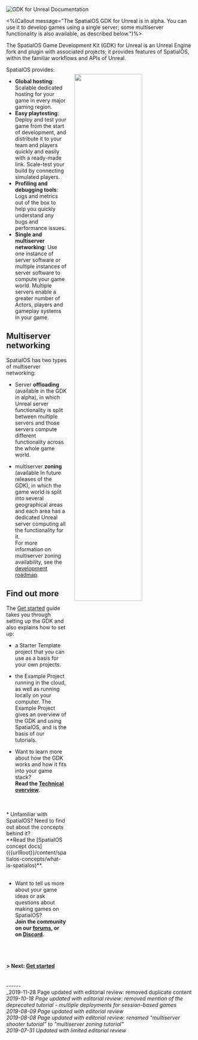 ![GDK for Unreal Documentation]({{assetRoot}}assets/spatialos-gdkforunreal-header.png)

<%(Callout  message="The SpatialOS GDK for Unreal is in alpha. You can use it to develop games using a single server; some multiserver functionality is also available, as described below.")%>

The SpatialOS Game Development Kit (GDK) for Unreal is an Unreal Engine fork and plugin with associated projects; it provides features of SpatialOS, within the familiar workflows and APIs of Unreal. 

<img src="{{assetRoot}}assets/unrealgdk-headline-image.png" style=" float: right; margin: 0; display: block; width: 60%; padding: 20px 20px"/>

SpatialOS provides:<br/>

* **Global hosting**: Scalable dedicated hosting for your game in every major gaming region.<br/>
* **Easy playtesting**: Deploy and test your game from the start of development, and distribute it to your team and players quickly and easily with a ready-made link. Scale-test your build by connecting simulated players.<br/>
* **Profiling and debugging tools**: Logs and metrics out of the box to help you quickly understand any bugs and performance issues.
* **Single and multiserver networking**: Use one instance of server software or multiple instances of server software to compute your game world. Multiple servers enable a greater number of Actors, players and gameplay systems in your game.</br>



## Multiserver networking

SpatialOS has two types of multiserver networking:
* Server **offloading** (available in the GDK in alpha), in which Unreal server functionality is split between multiple servers and those servers compute different functionality across the whole game world.

* multiserver **zoning** (available In future releases of the GDK), in which the game world is split into several geographical areas and each area has a dedicated Unreal server computing all the functionality for it. 
<br/>For more information on multiserver zoning availability, see the [development roadmap](https://github.com/spatialos/UnrealGDK/projects/1).

## Find out more

The [Get started]({{urlRoot}}/content/get-started/introduction) guide takes you through setting up the GDK and also explains how to set up:

* a Starter Template project that you can use as a basis for your own projects.
* the Example Project running in the cloud, as well as running locally on your computer. The Example Project gives an overview of the GDK and using SpatialOS, and is the basis of our tutorials.

* Want to learn more about how the GDK works and how it fits into your game stack? 
<br/>**Read the [Technical overview]({{urlRoot}}/content/technical-overview/gdk-principles)**. 
<br/>
<br/>
* Unfamiliar with SpatialOS? Need to  find out about the concepts behind it?
<br/> **Read the [SpatialOS concept docs]({{urlRoot}}/content/spatialos-concepts/what-is-spatialos)**.
<br/>
<br/>

* Want to tell us more about your game ideas or ask questions about making games on SpatialOS?<br/>
**Join the community on our <a href="https://forums.improbable.io" data-track-link="Join Forums Clicked|product=Docs" target="_blank">forums</a>, or on <a href="https://discordapp.com/invite/vAT7RSU" data-track-link="Join Discord Clicked|product=Docs|platform=Win|label=Win" target="_blank">Discord</a>.**
<br/>
<br/>

#### **> Next:** [Get started]({{urlRoot}}/content/get-started/introduction.md)

</br>------</br>
_2019-11-28 Page updated with editorial review: removed duplicate content</br>
_2019-10-18 Page updated with editorial review: removed mention of the deprecated tutorial - multiple deployments for session-based games_</br>
_2019-08-09 Page updated with editorial review_</br>
_2019-08-08 Page updated with editorial review: renamed "multiserver shooter tutorial" to "multiserver zoning tutorial"_ </br>
_2019-07-31 Updated with limited editorial review_
